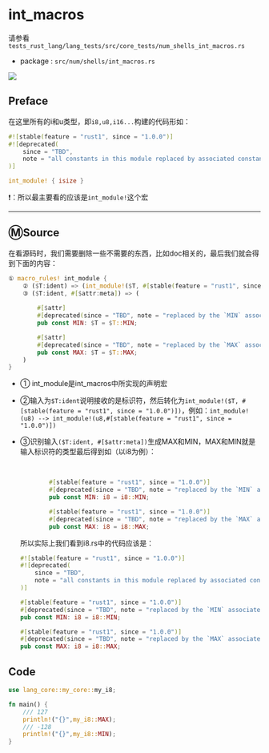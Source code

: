 # int_macros

请参看`tests_rust_lang/lang_tests/src/core_tests/num_shells_int_macros.rs`

- package : `src/num/shells/int_macros.rs`

![](https://github.com/syf20020816/Rust-Lang-Analysis/tree/main/imgs/int_macros.png)

## Preface

在这里所有的i和u类型，即`i8,u8,i16...`构建的代码形如：

```rust
#![stable(feature = "rust1", since = "1.0.0")]
#![deprecated(
    since = "TBD",
    note = "all constants in this module replaced by associated constants on `isize`"
)]

int_module! { isize }
```

❗：所以最主要看的应该是`int_module!`这个宏

<hr />

## Ⓜ️Source

在看源码时，我们需要删除一些不需要的东西，比如doc相关的，最后我们就会得到下面的内容：

```rust
① macro_rules! int_module {
    ② ($T:ident) => (int_module!($T, #[stable(feature = "rust1", since = "1.0.0")]);); 
    ③ ($T:ident, #[$attr:meta]) => (
        
        #[$attr]
        #[deprecated(since = "TBD", note = "replaced by the `MIN` associated constant on this type")]
        pub const MIN: $T = $T::MIN;

        #[$attr]
        #[deprecated(since = "TBD", note = "replaced by the `MAX` associated constant on this type")]
        pub const MAX: $T = $T::MAX;
    )
}

```

- ① int_module是int_macros中所实现的声明宏

- ②输入为`$T:ident`说明接收的是标识符，然后转化为`int_module!($T, #[stable(feature = "rust1", since = "1.0.0")])`，例如：`int_module!(u8) --> int_module!(u8,#[stable(feature = "rust1", since = "1.0.0")])`

- ③识别输入`($T:ident, #[$attr:meta])`生成MAX和MIN，MAX和MIN就是输入标识符的类型最后得到如（以i8为例）：

  ​	

  ```rust
          #[stable(feature = "rust1", since = "1.0.0")]
          #[deprecated(since = "TBD", note = "replaced by the `MIN` associated constant on this type")]
          pub const MIN: i8 = i8::MIN;
  
          #[stable(feature = "rust1", since = "1.0.0")]
          #[deprecated(since = "TBD", note = "replaced by the `MAX` associated constant on this type")]
          pub const MAX: i8 = i8::MAX;
  ```

  所以实际上我们看到i8.rs中的代码应该是：

  ```rust
  #![stable(feature = "rust1", since = "1.0.0")]
  #![deprecated(
      since = "TBD",
      note = "all constants in this module replaced by associated constants on `isize`"
  )]
  
  #[stable(feature = "rust1", since = "1.0.0")]
  #[deprecated(since = "TBD", note = "replaced by the `MIN` associated constant on this type")]
  pub const MIN: i8 = i8::MIN;
  
  #[stable(feature = "rust1", since = "1.0.0")]
  #[deprecated(since = "TBD", note = "replaced by the `MAX` associated constant on this type")]
  pub const MAX: i8 = i8::MAX;
  ```

## Code

```rust
use lang_core::my_core::my_i8;

fn main() {
    /// 127
    println!("{}",my_i8::MAX);
    /// -128
    println!("{}",my_i8::MIN);
}
```

